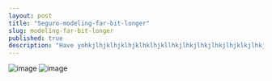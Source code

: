 ```yaml
---
layout: post
title: "Seguro-modeling-far-bit-longer"
slug: modeling-far-bit-longer
published: true
description: "Have yohkjlhjklhjklhjklhklhjkllhkjlhkjlhkjlhkjlhjklkjlhkju ev"
---
```


![image](https://cloud.githubusercontent.com/assets/8419520/3942817/d6de97bc-2577-11e4-9fd5-5592d2b2f0f4.png)
![image](https://cloud.githubusercontent.com/assets/8419520/3942824/7e1842f8-2578-11e4-83dc-3f046b79304b.png)

